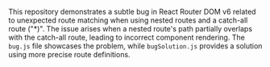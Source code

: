 This repository demonstrates a subtle bug in React Router DOM v6 related to unexpected route matching when using nested routes and a catch-all route ("*)". The issue arises when a nested route's path partially overlaps with the catch-all route, leading to incorrect component rendering.  The `bug.js` file showcases the problem, while `bugSolution.js` provides a solution using more precise route definitions.